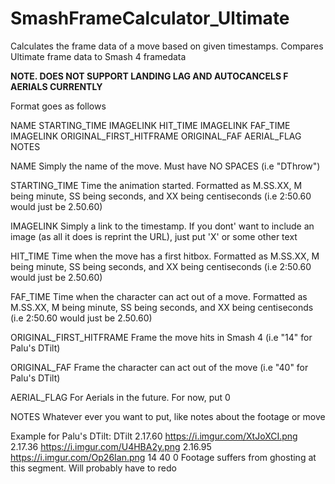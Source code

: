 # SmashFrameCalculator_Ultimate
Calculates the frame data of a move based on given timestamps. Compares Ultimate frame data to Smash 4 framedata

**NOTE. DOES NOT SUPPORT LANDING LAG AND AUTOCANCELS F AERIALS CURRENTLY**

Format goes as follows

NAME STARTING_TIME IMAGELINK HIT_TIME IMAGELINK FAF_TIME IMAGELINK ORIGINAL_FIRST_HITFRAME ORIGINAL_FAF AERIAL_FLAG NOTES

NAME
  Simply the name of the move. Must have NO SPACES (i.e "DThrow")
  
STARTING_TIME
  Time the animation started. Formatted as M.SS.XX, M being minute, SS being seconds, and XX being centiseconds (i.e 2:50.60 would just be 2.50.60)
  
IMAGELINK
  Simply a link to the timestamp. If you dont' want to include an image (as all it does is reprint the URL), just put 'X' or some other text
  
HIT_TIME
  Time when the move has a first hitbox. Formatted as M.SS.XX, M being minute, SS being seconds, and XX being centiseconds (i.e 2:50.60 would just be 2.50.60)
  
FAF_TIME
  Time when the character can act out of a move. Formatted as M.SS.XX, M being minute, SS being seconds, and XX being centiseconds (i.e 2:50.60 would just be 2.50.60)
  
ORIGINAL_FIRST_HITFRAME
  Frame the move hits in Smash 4 (i.e "14" for Palu's DTilt)
  
ORIGINAL_FAF
  Frame the character can act out of the move (i.e "40" for Palu's DTilt)
  
AERIAL_FLAG
  For Aerials in the future. For now, put 0
  
NOTES
  Whatever ever you want to put, like notes about the footage or move
  
Example for Palu's DTilt: 
DTilt 2.17.60 https://i.imgur.com/XtJoXCI.png 2.17.36 https://i.imgur.com/U4HBA2y.png 2.16.95 https://i.imgur.com/Op26Ian.png 14 40 0 Footage suffers from ghosting at this segment. Will probably have to redo
